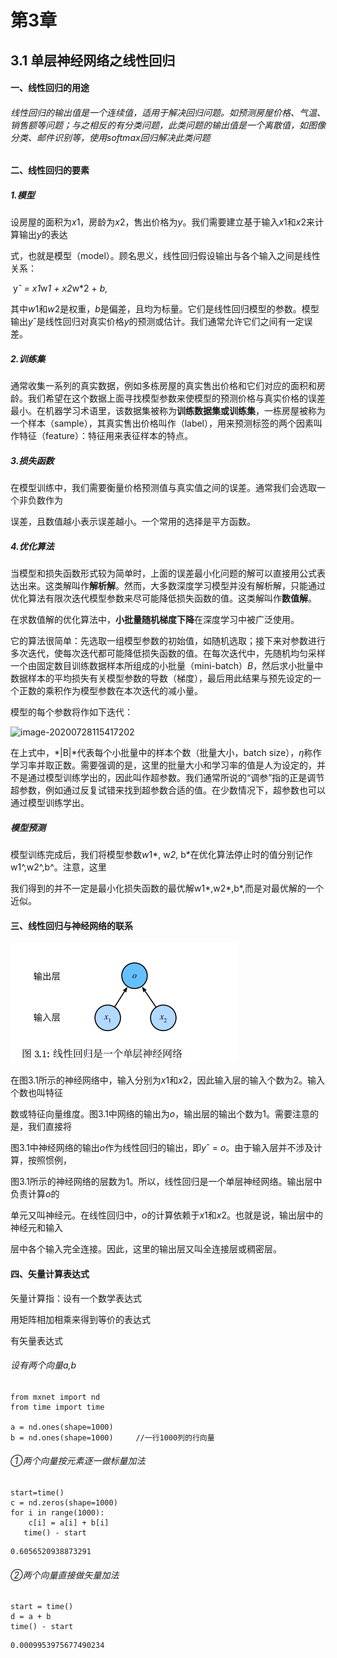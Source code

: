 #               **第3章**

## **3.1 单层神经网络之线性回归**

#### 一、线性回归的用途

###### 线性回归的输出值是一个连续值，适用于解决回归问题。如预测房屋价格、气温、销售额等问题；与之相反的有分类问题，此类问题的输出值是一个离散值，如图像分类、邮件识别等，使用softmax回归解决此类问题

#### 二、线性回归的要素

##### 1.模型

设房屋的⾯积为*x*1，房龄为*x*2，售出价格为*y*。我们需要建⽴基于输⼊*x*1和*x*2来计算输出*y*的表达

式，也就是模型（model）。顾名思义，线性回归假设输出与各个输⼊之间是线性关系：

​											y*ˆ = *x*1*w*1 + *x*2*w*2 + *b,*

其中*w*1和*w*2是权重，*b*是偏差，且均为标量。它们是线性回归模型的参数。模型输出*y*ˆ是线性回归对真实价格*y*的预测或估计。我们通常允许它们之间有⼀定误差。

##### 2.训练集

通常收集⼀系列的真实数据，例如多栋房屋的真实售出价格和它们对应的⾯积和房龄。我们希望在这个数据上⾯寻找模型参数来使模型的预测价格与真实价格的误差最小。在机器学习术语⾥，该数据集被称为**训练数据集或训练集**，⼀栋房屋被称为⼀个样本（sample），其真实售出价格叫作（label），⽤来预测标签的两个因素叫作特征（feature）：特征⽤来表征样本的特点。

##### 3.损失函数

在模型训练中，我们需要衡量价格预测值与真实值之间的误差。通常我们会选取⼀个⾮负数作为

误差，且数值越小表⽰误差越小。⼀个常⽤的选择是平⽅函数。

##### 4.优化算法

当模型和损失函数形式较为简单时，上⾯的误差最小化问题的解可以直接⽤公式表达出来。这类解叫作**解析解**。然而，⼤多数深度学习模型并没有解析解，只能通过优化算法有限次迭代模型参数来尽可能降低损失函数的值。这类解叫作**数值解**。

在求数值解的优化算法中，**小批量随机梯度下降**在深度学习中被⼴泛使⽤。

它的算法很简单：先选取⼀组模型参数的初始值，如随机选取；接下来对参数进⾏多次迭代，使每次迭代都可能降低损失函数的值。在每次迭代中，先随机均匀采样⼀个由固定数⽬训练数据样本所组成的小批量（mini-batch）*B*，然后求小批量中数据样本的平均损失有关模型参数的导数（梯度），最后⽤此结果与预先设定的⼀个正数的乘积作为模型参数在本次迭代的减小量。

模型的每个参数将作如下迭代：

![image-20200728115417202](http://qd2yf2je3.bkt.clouddn.com/20200728115421.png)

在上式中，*|B|*代表每个小批量中的样本个数（批量⼤小，batch size），*η*称作学习率并取正数。需要强调的是，这⾥的批量⼤小和学习率的值是⼈为设定的，并不是通过模型训练学出的，因此叫作超参数。我们通常所说的“调参”指的正是调节超参数，例如通过反复试错来找到超参数合适的值。在少数情况下，超参数也可以通过模型训练学出。

##### 模型预测

模型训练完成后，我们将模型参数*w*1*, w*2*, b*在优化算法停⽌时的值分别记作w1^,w2^,b^。注意，这⾥

我们得到的并不⼀定是最小化损失函数的最优解w1*,w2*,b*,而是对最优解的⼀个近似。

#### 三、线性回归与神经网络的联系

![image-20200728174211281](Chapter_3.assets/image-20200728174211281.png)

在图3.1所⽰的神经⽹络中，输⼊分别为*x*1和*x*2，因此输⼊层的输⼊个数为2。输⼊个数也叫特征

数或特征向量维度。图3.1中⽹络的输出为*o*，输出层的输出个数为1。需要注意的是，我们直接将

图3.1中神经⽹络的输出*o*作为线性回归的输出，即*y*ˆ = *o*。由于输⼊层并不涉及计算，按照惯例，

图3.1所示的神经⽹络的层数为1。所以，线性回归是⼀个单层神经网络。输出层中负责计算*o*的

单元⼜叫神经元。在线性回归中，*o*的计算依赖于*x*1和*x*2。也就是说，输出层中的神经元和输⼊

层中各个输⼊完全连接。因此，这⾥的输出层⼜叫全连接层或稠密层。

#### 四、矢量计算表达式

矢量计算指：设有一个数学表达式



用矩阵相加相乘来得到等价的表达式



有矢量表达式

###### 设有两个向量a,b

```
from mxnet import nd
from time import time

a = nd.ones(shape=1000)
b = nd.ones(shape=1000)		//一行1000列的行向量
```

###### ①两个向量按元素逐一做标量加法

```
start=time()
c = nd.zeros(shape=1000)
for i in range(1000):
    c[i] = a[i] + b[i]
   time() - start
```

```
0.6056520938873291
```

###### ②两个向量直接做矢量加法

```
start = time() 
d = a + b
time() - start
```

```
0.0009953975677490234
```